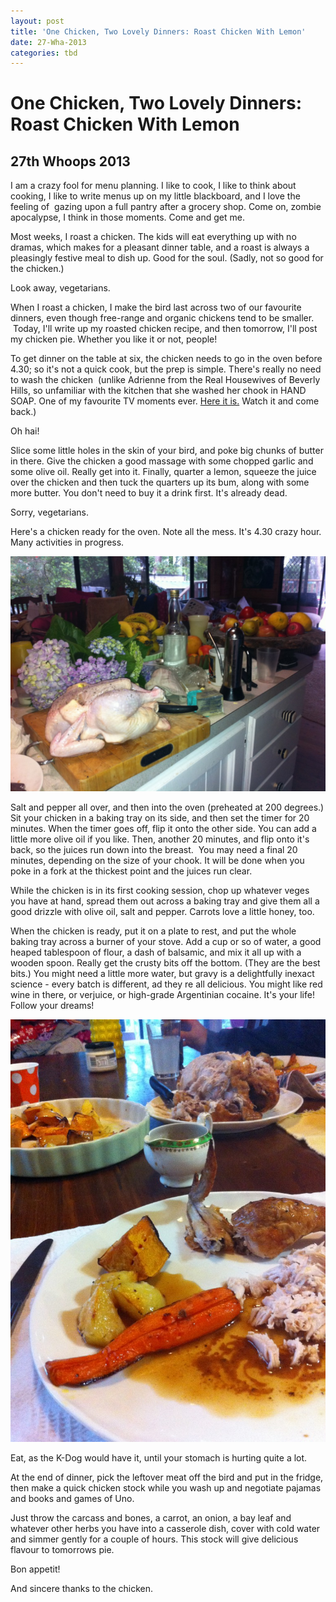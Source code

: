 ```yaml
---
layout: post
title: 'One Chicken, Two Lovely Dinners: Roast Chicken With Lemon'
date: 27-Wha-2013
categories: tbd
---
```


# One Chicken, Two Lovely Dinners: Roast Chicken With Lemon

## 27th Whoops 2013

I am a crazy fool for menu planning. I like to cook,   I like to think about cooking, I like to write menus up on my little blackboard, and I love the feeling of  gazing upon a full pantry after a grocery shop. Come on, zombie apocalypse, I think in those moments. Come and get me.

Most weeks, I roast a chicken. The kids will eat everything up with no dramas, which makes for a pleasant dinner table, and a roast is always a pleasingly festive meal to dish up. Good for the soul. (Sadly, not so good for the chicken.)

Look away, vegetarians.

When I roast a chicken, I make the bird last across two of our favourite dinners, even though free-range and organic chickens tend to be smaller.  Today, I'll write up my roasted chicken recipe, and then tomorrow, I'll post my chicken pie. Whether you like it or not, people!

To get dinner on the table at six, the chicken needs to go in the oven before 4.30; so it's not a quick cook, but the prep is simple. There's really no need to wash the chicken  (unlike Adrienne from the Real Housewives of Beverly Hills, so unfamiliar with the kitchen that she washed her chook in HAND SOAP. One of my favourite TV moments ever. <a href="http://jezebel.com/5853092/how-many-housewives-does-it-take-to-cook-a-chicken">Here it is.</a> Watch it and come back.)

Oh hai!

Slice some little holes in the skin of your bird, and poke big chunks of butter in there. Give the chicken a good massage with some chopped garlic and some olive oil. Really get into it. Finally, quarter a lemon, squeeze the juice over the chicken and then tuck the quarters up its bum, along with some more butter. You don't need to buy it a drink first. It's already dead.

Sorry, vegetarians.

Here's a chicken ready for the oven. Note all the mess. It's 4.30 crazy hour. Many activities in progress.

<img class="photo-horiz" src="/images/2013/11/IMG_0118-1024x764.jpg" />

Salt and pepper all over, and then into the oven (preheated at 200 degrees.) Sit your chicken in a baking tray on its side, and then set the timer for 20 minutes. When the timer goes off, flip it onto the other side. You can add a little more olive oil if you like. Then, another 20 minutes, and flip onto it's back, so the juices run down into the breast.  You may need a final 20 minutes, depending on the size of your chook. It will be done when you poke in a fork at the thickest point and the juices run clear.

While the chicken is in its first cooking session, chop up whatever veges you have at hand, spread them out across a baking tray and give them all a good drizzle with olive oil, salt and pepper. Carrots love a little honey, too.

When the chicken is ready, put it on a plate to rest, and put the whole baking tray across a burner of your stove. Add a cup or so of water, a good heaped tablespoon of flour, a dash of balsamic, and mix it all up with a wooden spoon. Really get the crusty bits off the bottom. (They are the best bits.) You might need a little more water, but gravy is a delightfully inexact science - every batch is different, ad they re all delicious. You might like red wine in there, or verjuice, or high-grade Argentinian cocaine. It's your life! Follow your dreams!

<img class="photo-horiz" src="/images/2013/11/IMG_0123a-e1385508821191-764x1024.jpg" />

Eat, as the K-Dog would have it, until your stomach is hurting quite a lot.

At the end of dinner, pick the leftover meat off the bird and put in the fridge, then make a quick chicken stock while you wash up and negotiate pajamas and books and games of Uno.

Just throw the carcass and bones, a carrot, an onion, a bay leaf and whatever other herbs you have into a casserole dish, cover with cold water and simmer gently for a couple of hours. This stock will give delicious flavour to tomorrows pie.

Bon appetit!

And sincere thanks to the chicken.

 
